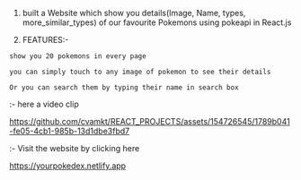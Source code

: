 1. built a Website which show you details(Image, Name, types, more_similar_types) of our favourite Pokemons using pokeapi in React.js

2. FEATURES:-  
```
show you 20 pokemons in every page

 ```
``` 
you can simply touch to any image of pokemon to see their details

```
``` 
Or you can search them by typing their name in search box

 ```


:- here a video clip
  

https://github.com/cvamkt/REACT_PROJECTS/assets/154726545/1789b041-fe05-4cb1-985b-13d1dbe3fbd7

:- Visit the website by clicking here

https://yourpokedex.netlify.app




